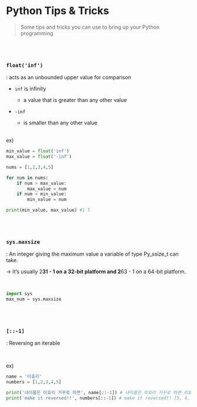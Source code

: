 # Python Tips & Tricks

> Some tips and tricks you can use to bring up your Python programming

<br>

<br>

### `float('inf')`

: acts as an unbounded upper value for comparison

- `inf`  is infinity

  - a value that is greater than any other value

- `-inf`

  - is smaller than any other value

  <br>

ex)

```python
min_value = float('inf')
max_value = float('-inf')

nums = [1,2,3,4,5]

for num in nums:
    if num > max_value:
        max_value = num
    if num < min_value:
        min_value = num

print(min_value, max_value) #1 5
```

<br><br>

### `sys.maxsize`

: An integer giving the maximum value a variable of type Py_ssize_t can take.

-> It’s usually 2**31 - 1 on a 32-bit platform and 2**63 - 1 on a 64-bit platform.

<br>

```python
import sys
max_num = sys.maxsize
```

<br>

<br>

### `[::-1]`

: Reversing an iterable

<br>

ex)

```python
name = '이효리'
numbers = [1,2,3,4,5]

print('내이름은 이효리 거꾸로 하면', name[::-1]) # 내이름은 이효리 거꾸로 하면 리효이
print('make it reversed!!', numbers[::-1]) # make it reversed!! [5, 4, 3, 2, 1]
```
